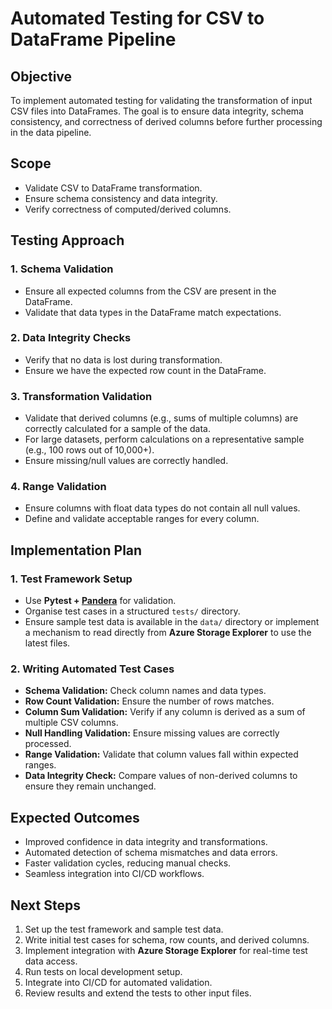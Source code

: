﻿# Automated Testing for CSV to DataFrame Pipeline

## Objective

To implement automated testing for validating the transformation of input CSV files into DataFrames. The goal is to ensure data integrity, schema consistency, and correctness of derived columns before further processing in the data pipeline.

## Scope

- Validate CSV to DataFrame transformation.
- Ensure schema consistency and data integrity.
- Verify correctness of computed/derived columns.

## Testing Approach

### 1. Schema Validation

- Ensure all expected columns from the CSV are present in the DataFrame.
- Validate that data types in the DataFrame match expectations.

### 2. Data Integrity Checks

- Verify that no data is lost during transformation.
- Ensure we have the expected row count in the DataFrame.

### 3. Transformation Validation

- Validate that derived columns (e.g., sums of multiple columns) are correctly calculated for a sample of the data.
- For large datasets, perform calculations on a representative sample (e.g., 100 rows out of 10,000+).
- Ensure missing/null values are correctly handled.

### 4. Range Validation

- Ensure columns with float data types do not contain all null values.
- Define and validate acceptable ranges for every column.

## Implementation Plan

### 1. Test Framework Setup

- Use **Pytest + [Pandera](https://pandera.readthedocs.io/)** for validation.
- Organise test cases in a structured `tests/` directory.
- Ensure sample test data is available in the `data/` directory or implement a mechanism to read directly from **Azure Storage Explorer** to use the latest files.

### 2. Writing Automated Test Cases

- **Schema Validation:** Check column names and data types.
- **Row Count Validation:** Ensure the number of rows matches.
- **Column Sum Validation:** Verify if any column is derived as a sum of multiple CSV columns.
- **Null Handling Validation:** Ensure missing values are correctly processed.
- **Range Validation:** Validate that column values fall within expected ranges.
- **Data Integrity Check:** Compare values of non-derived columns to ensure they remain unchanged.

## Expected Outcomes

- Improved confidence in data integrity and transformations.
- Automated detection of schema mismatches and data errors.
- Faster validation cycles, reducing manual checks.
- Seamless integration into CI/CD workflows.

## Next Steps

1. Set up the test framework and sample test data.
2. Write initial test cases for schema, row counts, and derived columns.
3. Implement integration with **Azure Storage Explorer** for real-time test data access.
4. Run tests on local development setup.
5. Integrate into CI/CD for automated validation.
6. Review results and extend the tests to other input files.
